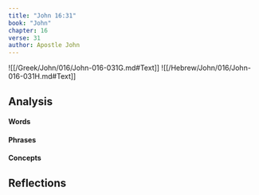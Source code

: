 ```yaml
---
title: "John 16:31"
book: "John"
chapter: 16
verse: 31
author: Apostle John
---
```

![[/Greek/John/016/John-016-031G.md#Text]]
![[/Hebrew/John/016/John-016-031H.md#Text]]

## Analysis

#### Words

#### Phrases

#### Concepts

## Reflections
